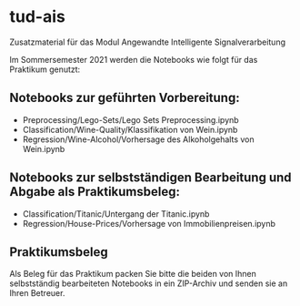 # tud-ais
Zusatzmaterial für das Modul Angewandte Intelligente Signalverarbeitung


Im Sommersemester 2021 werden die Notebooks wie folgt für das Praktikum genutzt:

## Notebooks zur geführten Vorbereitung:
* Preprocessing/Lego-Sets/Lego Sets Preprocessing.ipynb
* Classification/Wine-Quality/Klassifikation von Wein.ipynb
* Regression/Wine-Alcohol/Vorhersage des Alkoholgehalts von Wein.ipynb

## Notebooks zur selbstständigen Bearbeitung und Abgabe als Praktikumsbeleg:
* Classification/Titanic/Untergang der Titanic.ipynb
* Regression/House-Prices/Vorhersage von Immobilienpreisen.ipynb

## Praktikumsbeleg
Als Beleg für das Praktikum packen Sie bitte die beiden von Ihnen selbstständig bearbeiteten Notebooks in ein ZIP-Archiv und senden sie an Ihren Betreuer.
